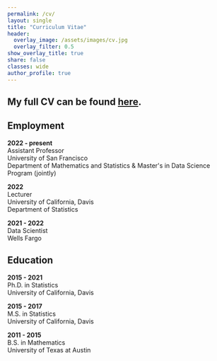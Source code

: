 ```yaml
---
permalink: /cv/
layout: single
title: "Curriculum Vitae"
header:
  overlay_image: /assets/images/cv.jpg
  overlay_filter: 0.5
show_overlay_title: true
share: false
classes: wide
author_profile: true  
---
```


My full CV can be found <a href="/assets/pdf/cv.pdf" target="_blank">here</a>.
---------------


Employment
---------------

__2022 - present__<br/>
Assistant Professor<br/>
University of San Francisco<br/>
Department of Mathematics and Statistics & Master's in Data Science Program (jointly)


__2022__<br/>
Lecturer<br/>
University of California, Davis<br/>
Department of Statistics 

__2021 - 2022__<br/>
Data Scientist<br/>
Wells Fargo

Education
---------------

__2015 - 2021__<br/>
Ph.D. in Statistics<br/>
University of California, Davis

__2015 - 2017__<br/>
M.S. in Statistics<br/>
University of California, Davis

__2011 - 2015__<br/>
B.S. in Mathematics<br/>
University of Texas at Austin


